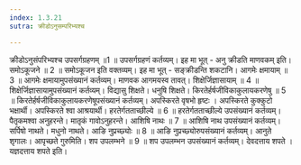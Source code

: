 ```yaml
---
index: 1.3.21
sutra: क्रीडोऽनुसम्परिभ्यश्च

---
```

 क्रीडोऽनुसंपरिभ्यश्च उपसर्गग्रहणम् ॥1 ॥ उपसर्गग्रहणं कर्तव्यम्। इह मा भूत्  -  अनु क्रीडति माणवकम् इति। समोऽकूजने ॥ 2 ॥ समोऽकूजन इति वक्तव्यम्। इह मा भूत्  -  सङ्क्रीडन्ति शकटानि। आगमेः क्षमायाम् ॥ 3 ॥ आगमेः क्षमायामुपसंख्यानं कर्तव्यम्। माणवक आगमयस्व तावत्। शिक्षेर्जिज्ञासायाम् ॥ 4 ॥ शिक्षेर्जिज्ञासायामुपसंख्यानं कर्तव्यम्। विद्यासु शिक्षते। धनुषि शिक्षते। किरतेर्हर्षजीविकाकुलायकरणेषु ॥ 5 ॥ किरतेर्हर्षजीविकाकुलायकरणेषूपसंख्यानं कर्तव्यम्। अपस्किरते वृषभो हृष्टः । अपस्किरते कुक्कुटो भक्षार्थी। अपस्किरते श्वा आश्रयार्थी। हरतेर्गतताच्छील्ये ॥ 6 ॥ हरतेर्गतताच्छील्ये उपसंख्यानं कर्तव्यम्। पैतृकमश्वा अनुहरन्ते। मातृकं गावोऽनुहरन्ते। आशिषि नाथः ॥ 7 ॥ आशिषि नाथ उपसंख्यानं कर्तव्यम्। सर्पिषो नाथते। मधुनो नाथते। आङि नुप्रच्छ्योः ॥ 8 ॥ आङि नुप्रच्छ्योरुपसंख्यानं कर्तव्यम्। आनुते शृगालः। आपृच्छते गुरुमिति। शप उपलम्भने ॥ 9 ॥ शप उपलम्भन उपसंख्यानं कर्तव्यम्। देवदत्ताय शपते । यज्ञदत्ताय शपते इति। 